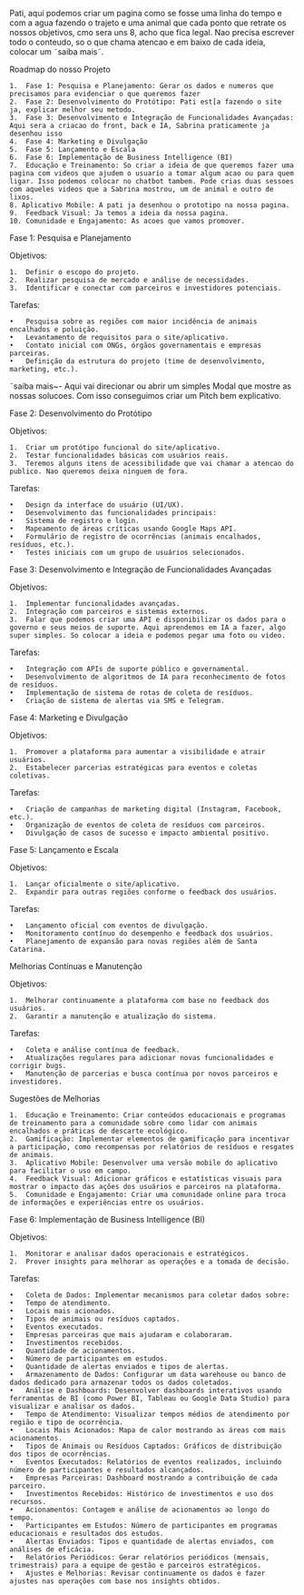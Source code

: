 Pati, aqui podemos criar um pagina como se fosse uma linha do tempo e com a agua fazendo o trajeto e uma animal que cada ponto que 
retrate os nossos objetivos, cmo sera uns 8, acho que fica legal.
Nao precisa escrever todo o conteudo, so o que chama atencao e em baixo de cada ideia, colocar um ˜saiba mais˜. 


Roadmap do nosso Projeto

	1.	Fase 1: Pesquisa e Planejamento: Gerar os dados e numeros que precisamos para evidenciar o que queremos fazer
	2.	Fase 2: Desenvolvimento do Protótipo: Pati est[a fazendo o site ja, explicar melhor seu metodo.
	3.	Fase 3: Desenvolvimento e Integração de Funcionalidades Avançadas: Aqui sera a criacao do front, back e IA, Sabrina praticamente ja desenhou isso
	4.	Fase 4: Marketing e Divulgação
	5.	Fase 5: Lançamento e Escala
	6.	Fase 6: Implementação de Business Intelligence (BI)
	7.	Educação e Treinamento: So criar a ideia de que queremos fazer uma pagina com videos que ajudem o usuario a tomar algum acao ou para quem ligar. Isso podemos colocar no chatbot tambem. Pode crias duas sessoes com aqueles videos que a Sabrina mostrou, um de animal e outro de lixos.
  	8. Aplicativo Mobile: A pati ja desenhou o prototipo na nossa pagina.
 	9.	Feedback Visual: Ja temos a ideia da nossa pagina.
	10.	Comunidade e Engajamento: As acoes que vamos promover.


 Fase 1: Pesquisa e Planejamento

Objetivos:

	1.	Definir o escopo do projeto.
	2.	Realizar pesquisa de mercado e análise de necessidades.
	3.	Identificar e conectar com parceiros e investidores potenciais.

Tarefas:

	•	Pesquisa sobre as regiões com maior incidência de animais encalhados e poluição.
	•	Levantamento de requisitos para o site/aplicativo.
	•	Contato inicial com ONGs, órgãos governamentais e empresas parceiras.
	•	Definição da estrutura do projeto (time de desenvolvimento, marketing, etc.).

 ˜saiba mais~- Aqui vai direcionar ou abrir um simples Modal que mostre as nossas solucoes. Com isso conseguimos criar um Pitch bem explicativo.

Fase 2: Desenvolvimento do Protótipo

Objetivos:

	1.	Criar um protótipo funcional do site/aplicativo.
	2.	Testar funcionalidades básicas com usuários reais.
	3.	Teremos alguns itens de acessibilidade que vai chamar a atencao do publico. Nao queremos deixa ninguem de fora.

Tarefas:

	•	Design da interface do usuário (UI/UX).
	•	Desenvolvimento das funcionalidades principais:
	•	Sistema de registro e login.
	•	Mapeamento de áreas críticas usando Google Maps API.
	•	Formulário de registro de ocorrências (animais encalhados, resíduos, etc.).
	•	Testes iniciais com um grupo de usuários selecionados.

Fase 3: Desenvolvimento e Integração de Funcionalidades Avançadas

Objetivos:

	1.	Implementar funcionalidades avançadas.
	2.	Integração com parceiros e sistemas externos.	
 	3.	Falar que podemos criar uma API e disponibilizar os dados para o governo e seus meios de suporte. Aqui aprendemos em IA a fazer, algo super simples. So colocar a ideia e podemos pegar uma foto ou video.

Tarefas:

	•	Integração com APIs de suporte público e governamental.
	•	Desenvolvimento de algoritmos de IA para reconhecimento de fotos de resíduos.
	•	Implementação de sistema de rotas de coleta de resíduos.
	•	Criação de sistema de alertas via SMS e Telegram.

Fase 4: Marketing e Divulgação

Objetivos:

	1.	Promover a plataforma para aumentar a visibilidade e atrair usuários.
	2.	Estabelecer parcerias estratégicas para eventos e coletas coletivas.

Tarefas:

	•	Criação de campanhas de marketing digital (Instagram, Facebook, etc.).
	•	Organização de eventos de coleta de resíduos com parceiros.
	•	Divulgação de casos de sucesso e impacto ambiental positivo.

Fase 5: Lançamento e Escala

Objetivos:

	1.	Lançar oficialmente o site/aplicativo.
	2.	Expandir para outras regiões conforme o feedback dos usuários.

Tarefas:

	•	Lançamento oficial com eventos de divulgação.
	•	Monitoramento contínuo do desempenho e feedback dos usuários.
	•	Planejamento de expansão para novas regiões além de Santa Catarina.

Melhorias Contínuas e Manutenção

Objetivos:

	1.	Melhorar continuamente a plataforma com base no feedback dos usuários.
	2.	Garantir a manutenção e atualização do sistema.

Tarefas:

	•	Coleta e análise contínua de feedback.
	•	Atualizações regulares para adicionar novas funcionalidades e corrigir bugs.
	•	Manutenção de parcerias e busca contínua por novos parceiros e investidores.

Sugestões de Melhorias

	1.	Educação e Treinamento: Criar conteúdos educacionais e programas de treinamento para a comunidade sobre como lidar com animais encalhados e práticas de descarte ecológico.
	2.	Gamificação: Implementar elementos de gamificação para incentivar a participação, como recompensas por relatórios de resíduos e resgates de animais.
	3.	Aplicativo Mobile: Desenvolver uma versão mobile do aplicativo para facilitar o uso em campo.
	4.	Feedback Visual: Adicionar gráficos e estatísticas visuais para mostrar o impacto das ações dos usuários e parceiros na plataforma.
	5.	Comunidade e Engajamento: Criar uma comunidade online para troca de informações e experiências entre os usuários.



 Fase 6: Implementação de Business Intelligence (BI)

Objetivos:

	1.	Monitorar e analisar dados operacionais e estratégicos.
	2.	Prover insights para melhorar as operações e a tomada de decisão.

Tarefas:

	•	Coleta de Dados: Implementar mecanismos para coletar dados sobre:
	•	Tempo de atendimento.
	•	Locais mais acionados.
	•	Tipos de animais ou resíduos captados.
	•	Eventos executados.
	•	Empresas parceiras que mais ajudaram e colaboraram.
	•	Investimentos recebidos.
	•	Quantidade de acionamentos.
	•	Número de participantes em estudos.
	•	Quantidade de alertas enviados e tipos de alertas.
	•	Armazenamento de Dados: Configurar um data warehouse ou banco de dados dedicado para armazenar todos os dados coletados.
	•	Análise e Dashboards: Desenvolver dashboards interativos usando ferramentas de BI (como Power BI, Tableau ou Google Data Studio) para visualizar e analisar os dados.
	•	Tempo de Atendimento: Visualizar tempos médios de atendimento por região e tipo de ocorrência.
	•	Locais Mais Acionados: Mapa de calor mostrando as áreas com mais acionamentos.
	•	Tipos de Animais ou Resíduos Captados: Gráficos de distribuição dos tipos de ocorrências.
	•	Eventos Executados: Relatórios de eventos realizados, incluindo número de participantes e resultados alcançados.
	•	Empresas Parceiras: Dashboard mostrando a contribuição de cada parceiro.
	•	Investimentos Recebidos: Histórico de investimentos e uso dos recursos.
	•	Acionamentos: Contagem e análise de acionamentos ao longo do tempo.
	•	Participantes em Estudos: Número de participantes em programas educacionais e resultados dos estudos.
	•	Alertas Enviados: Tipos e quantidade de alertas enviados, com análises de eficácia.
	•	Relatórios Periódicos: Gerar relatórios periódicos (mensais, trimestrais) para a equipe de gestão e parceiros estratégicos.
	•	Ajustes e Melhorias: Revisar continuamente os dados e fazer ajustes nas operações com base nos insights obtidos.
